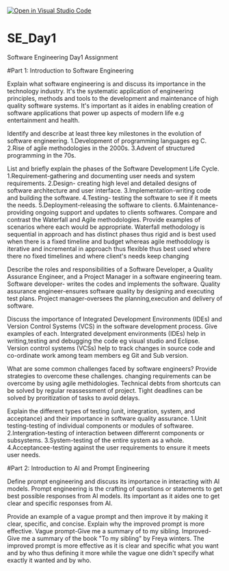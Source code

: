 [![Open in Visual Studio Code](https://classroom.github.com/assets/open-in-vscode-2e0aaae1b6195c2367325f4f02e2d04e9abb55f0b24a779b69b11b9e10269abc.svg)](https://classroom.github.com/online_ide?assignment_repo_id=15571342&assignment_repo_type=AssignmentRepo)
# SE_Day1
Software Engineering Day1 Assignment

#Part 1: Introduction to Software Engineering

Explain what software engineering is and discuss its importance in the technology industry.
It's the systematic application of engineering principles, methods and tools to the development and maintenance of high quality software systems. It's important as it aides in enabling creation of software applications that power up aspects of modern life e.g entertainment and health.

Identify and describe at least three key milestones in the evolution of software engineering.
1.Development of programming languages eg C.
2.Rise of agile methodologies in the 2000s.
3.Advent of structured programming in the 70s.

List and briefly explain the phases of the Software Development Life Cycle.
1.Requirement-gathering and documenting user needs and system requirements.
2.Design- creating high level and detailed designs of software architecture and user interface.
3.Implementation-writing code and building the software.
4.Testing- testing the software to see if it meets the needs.
5.Deployment-releasing the software to clients.
6.Maintenance-providing ongoing support and updates to clients softwares. 
Compare and contrast the Waterfall and Agile methodologies. Provide examples of scenarios where each would be appropriate.
Waterfall methodology is sequential in approach and has distinct phases thus rigid and is best used when there is a fixed timeline and budget whereas agile methodology is iterative and incremental in approach thus flexible thus best used where there no fixed timelines and where client's needs keep changing

Describe the roles and responsibilities of a Software Developer, a Quality Assurance Engineer, and a Project Manager in a software engineering team.
Software developer- writes the codes and implements the software.
Quality assurance engineer-ensures software quality by designing and executing test plans.
Project manager-oversees the planning,execution and delivery of software.

Discuss the importance of Integrated Development Environments (IDEs) and Version Control Systems (VCS) in the software development process. Give examples of each.
Intergrated develpment environments (IDEs) help in writing,testing and debugging the code eg visual studio and Eclipse.
Version  control systems (VCSs) help to track changes in source code and co-ordinate work among team members eg Git and Sub version.

What are some common challenges faced by software engineers? Provide strategies to overcome these challenges.
changing requirements can be overcome by using  agile methidologies.
Technical debts from shortcuts can be solved by regular reassessment  of project.
Tight deadlines can be solved by proritization of tasks to avoid delays.

Explain the different types of testing (unit, integration, system, and acceptance) and their importance in software quality assurance.
1.Unit testing-testing of individual components or modules of softwaree.
2.Intergration-testing of interaction between differernt components or subsystems.
3.System-testing of the entire system as a whole.
4.Acceptancee-testing against the user requirements to ensure it meets user needs.

#Part 2: Introduction to AI and Prompt Engineering


Define prompt engineering and discuss its importance in interacting with AI models.
Prompt engineering is the crafting of questions or statements to get best possible responses from AI models. Its important as it aides one to get clear and specific responses from AI.

Provide an example of a vague prompt and then improve it by making it clear, specific, and concise. Explain why the improved prompt is more effective.
Vague prompt-Give me a summary of to my sibling.
Improved-Give me a summary of the book "To my sibling" by Freya winters.
The improved prompt is more effective as it is clear and specific what you want and by who thus defining it more while the vague one didn't specify what exactly it wanted and by who.
